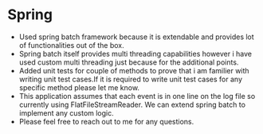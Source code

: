 # Spring

* Used spring batch framework because it is extendable and provides lot of functionalities out of the box.
* Spring batch itself provides multi threading capabilities however i have used custom multi threading just because for the additional points.
* Added unit tests for couple of methods to prove that i am familier with writing unit test cases.If it is required to write unit test cases for any specific method please let me know.
* This application assumes that each event is in one line on the log file so currently using FlatFileStreamReader. We can extend spring batch to implement any custom logic.
* Please feel free to reach out to me for any questions. 





